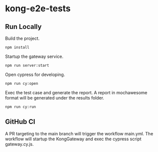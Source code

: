 # kong-e2e-tests

## Run Locally

Build the project.
```
npm install
```

Startup the gateway service.
```
npm run server:start
```

Open cypress for developing.
```
npm run cy:open
```

Exec the test case and generate the report.
A report in mochawesome format will be generated under the results folder.
```
npm run cy:run
```

## GitHub CI
A PR targeting to the main branch will trigger the workflow main.yml. The workflow will startup the KongGateway and exec the cypress script gateway.cy.js.